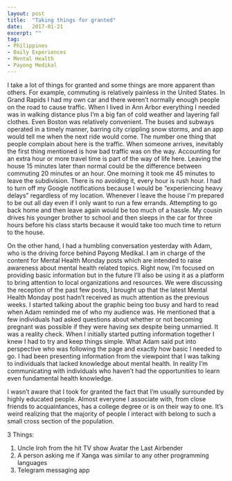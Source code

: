 ```yaml
---
layout: post
title:  "Taking things for granted"
date:   2017-01-21
excerpt: ""
tag:
- Philippines
- Daily Experiences
- Mental Health
- Payong Medikal
---
```





I take a lot of things for granted and some things are more apparent than others. For example, commuting is relatively painless in the United States. In Grand Rapids I had my own car and there weren’t normally enough people on the road to cause traffic. When I lived in Ann Arbor everything I needed was in walking distance plus I’m a big fan of cold weather and layering fall clothes. Even Boston was relatively convenient. The buses and subways operated in a timely manner, barring city crippling snow storms, and an app would tell me when the next ride would come. The number one thing that people complain about here is the traffic. When someone arrives, inevitably the first thing mentioned is how bad traffic was on the way. Accounting for an extra hour or more travel time is part of the way of life here. Leaving the house 15 minutes later than normal could be the difference between commuting 20 minutes or an hour. One morning it took me 45 minutes to leave the subdivision. There is no avoiding it, every hour is rush hour. I had to turn off my Google notifications because I would be “experiencing heavy delays” regardless of my location. Whenever I leave the house I'm prepared to be out all day even if I only want to run a few errands. Attempting to go back home and then leave again would be too much of a hassle. My cousin drives his younger brother to school and then sleeps in the car for three hours before his class starts because it would take too much time to return to the house.  


On the other hand, I had a humbling conversation yesterday with Adam, who is the driving force behind Payong Medikal. I am in charge of the content for Mental Health Monday posts which are intended to raise awareness about mental health related topics. Right now, I’m focused on providing basic information but in the future I’ll also be using it as a platform to bring attention to local organizations and resources. We were discussing the reception of the past few posts, I brought up that the latest Mental Health Monday post hadn’t received as much attention as the previous weeks. I started talking about the graphic being too busy and hard to read when Adam reminded me of who my audience was. He mentioned that a few individuals had asked questions about whether or not becoming pregnant was possible if they were having sex despite being unmarried. It was a reality check. When I initially started putting information together I knew I had to try and keep things simple. What Adam said put into perspective who was following the page and exactly how basic I needed to go. I had been presenting information from the viewpoint that I was talking to individuals that lacked knowledge about mental health. In reality I’m communicating with individuals who haven’t had the opportunities to learn even fundamental health knowledge. 

I wasn’t aware that I took for granted the fact that I’m usually surrounded by highly educated people. Almost everyone I associate with, from close friends to acquaintances, has a college degree or is on their way to one. It’s weird realizing that the majority of people I interact with belong to such a small cross section of the population. 


3 Things:

1. Uncle Iroh from the hit TV show Avatar the Last Airbender
2. A person asking me if Xanga was similar to any other programming languages 
3. Telegram messaging app

